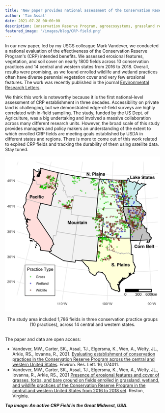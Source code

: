 ```yaml
---
title: 'New paper provides national assessment of the Conservation Reserve Program'
author: 'Tim Assal'
date: 2021-07-28 00:00:00
description: Conservation Reserve Program, agroecosystems, grassland restoration, science communication, lay summary
featured_image: '/images/blog/CRP-field.png'
---
```


In our new paper, led by my USGS colleague Mark Vandever, we conducted a national evaluation of the effectiveness of the Conservation Reserve Program's (CRP) intended benefits. We assessed erosional features, vegetation, and soil cover on nearly 1800 fields across 10 conservation practices and 14 central and western states from 2016 to 2018. Overall, results were promising, as we found enrolled wildlife and wetland practices often have diverse perennial vegetation cover and very few erosional features. The work was recently published in the journal [Environmental Research Letters](https://iopscience.iop.org/article/10.1088/1748-9326/ac06f8/meta).

We think this work is noteworthy because it is the first national-level assessment of CRP establishment in three decades. Accessibility on private land is challenging, but we demonstrated edge-of-field surveys are highly correlated with in-field sampling. The study, funded by the US Dept. of Agriculture, was a big undertaking and involved a massive collaboration across many different research units. However, the broad scale of this study provides managers and policy makers an understanding of the extent to which enrolled CRP fields are meeting goals established by USDA in different states and regions. There is more to come out of this work related to expired CRP fields and tracking the durability of them using satellite data. Stay tuned.  

<p align="center">
  <img alt="compliance-figure" src="/images/blog/compliance_manuscript_figure1.jpg">
</p> 
<center>The study area included 1,786 fields in three conservation practice groups (10 practices), across 14 central and western states.</center>
<br>

The paper and data are open access:
- Vandever, MW., Carter, SK., Assal, TJ., Elgersma, K., Wen, A., Welty, JL., Arkle, RS., Iovanna, R., 2021. [Evaluating establishment of conservation practices in the Conservation Reserve Program across the central and western United States](https://iopscience.iop.org/article/10.1088/1748-9326/ac06f8/meta). Environ. Res. Lett. 16, 074011. 
- Vandever, MW., Carter, SK., Assal, TJ., Elgersma, K., Wen, A., Welty, JL., Iovanna, R., Arkle, RS., 2021 [Presence of erosional features and cover of grasses, forbs, and bare ground on fields enrolled in grassland, wetland, and wildlife practices of the Conservation Reserve Program in the central and western United States from 2016 to 2018 set](https://data.usgs.gov/datacatalog/data/USGS:5fa310dcd34e198cb7960c30). Reston, Virginia. 

***Top image: An active CRP Field in the Great Midwest, USA.***  

